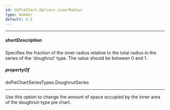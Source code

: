 ```yaml
---
id: dxPieChart.Options.innerRadius
type: Number
default: 0.5
---
```

---
##### shortDescription
Specifies the fraction of the inner radius relative to the total radius in the series of the 'doughnut' type. The value should be between 0 and 1.

##### propertyOf
dxPieChartSeriesTypes.DoughnutSeries

---
Use this option to change the amount of space occupied by the inner area of the doughnut-type pie chart.